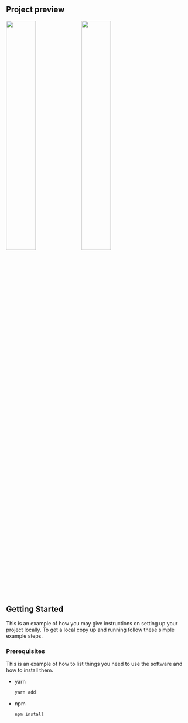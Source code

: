 ## Project preview

<img src="https://github.com/alekss5/Weather-app/assets/100772083/77436ac3-391a-4f13-8fcd-da69263363c1" width="40%" height="40%">                      <img src="https://github.com/alekss5/Weather-app/assets/100772083/bc2dc065-e0d9-4c34-8672-525bf62e7158" width="40%" height="40%">

<!-- GETTING STARTED -->
## Getting Started

This is an example of how you may give instructions on setting up your project locally.
To get a local copy up and running follow these simple example steps.

### Prerequisites

This is an example of how to list things you need to use the software and how to install them.
* yarn
  ```sh
  yarn add
  ```
* npm
  ```sh
  npm install
  ```
